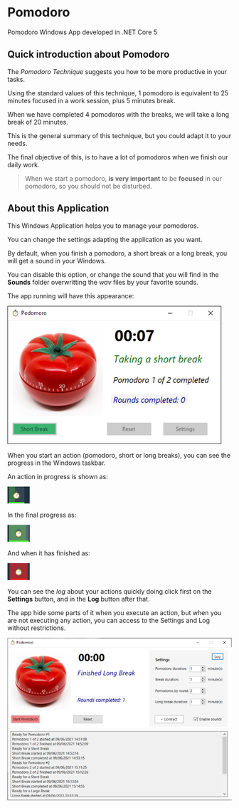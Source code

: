 # Pomodoro
Pomodoro Windows App developed in .NET Core 5

## Quick introduction about Pomodoro
The *Pomodoro Technique* suggests you how to be more productive in your tasks.

Using the standard values of this technique, 1 pomodoro is equivalent to 25 minutes focused in a work session, plus 5 minutes break.

When we have completed 4 pomodoros with the breaks, we will take a long break of 20 minutes.

This is the general summary of this technique, but you could adapt it to your needs.

The final objective of this, is to have a lot of pomodoros when we finish our daily work.

> When we start a pomodoro, **is very important** to be **focused** in our pomodoro, so you should not be disturbed.

## About this Application

This Windows Application helps you to manage your pomodoros.

You can change the settings adapting the application as you want.

By default, when you finish a pomodoro, a short break or a long break, you will get a sound in your Windows.

You can disable this option, or change the sound that you will find in the **Sounds** folder overwritting the *wav* files by your favorite sounds.

The app running will have this appearance:

![Action](images/Pomodoro_01.png)

When you start an action (pomodoro, short or long breaks), you can see the progress in the Windows taskbar.

An action in progress is shown as:

![Action](images/Pomodoro_02.png)

In the final progress as:

![Action](images/Pomodoro_03.png)

And when it has finished as:

![Action](images/Pomodoro_04.png)

You can see the *log* about your actions quickly doing click first on the **Settings** button, and in the **Log** button after that.

The app hide some parts of it when you execute an action, but when you are not executing any action, you can access to the Settings and Log without restrictions.

![Action](images/Pomodoro_05.png)


